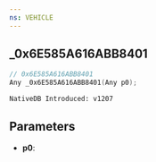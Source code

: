 ```yaml
---
ns: VEHICLE
---
```

## _0x6E585A616ABB8401

```c
// 0x6E585A616ABB8401
Any _0x6E585A616ABB8401(Any p0);
```

```
NativeDB Introduced: v1207
```

## Parameters
* **p0**:
